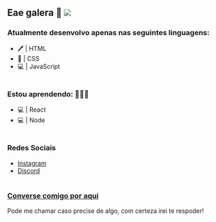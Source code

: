 ## Eae galera :wave:                                                                                                                                 ![](https://komarev.com/ghpvc/?username=JiangoLibre&color=blueviolet&label=Visitas+ao+Perfil)

### Atualmente desenvolvo apenas nas seguintes linguagens:
* 🖊️  | HTML
* :art: | CSS
* 💻 | JavaScript
#

### Estou aprendendo:  👨🏽‍💻 
* 💻 | React
* 💻 | Node

#

### Redes Sociais

* [Instagram](https://www.instagram.com/joaoshie.rm/)
* [Discord](https://discord.com/users/274373296131407883)
#

### [Converse comigo por aqui](https://wa.me/555180593271)

Pode me chamar caso precise de algo, com certeza irei te respoder!
#
